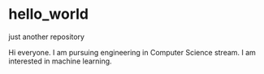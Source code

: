 # hello_world
just another repository

Hi everyone.
 I am pursuing engineering in Computer Science stream.
 I am interested in machine learning.
